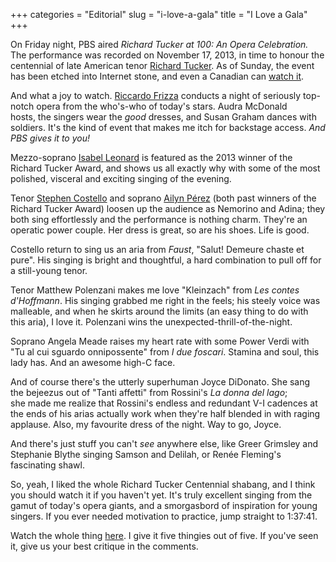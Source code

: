 +++
categories = "Editorial"
slug = "i-love-a-gala"
title = "I Love a Gala"
+++

On Friday night, PBS aired _Richard Tucker at 100: An Opera Celebration._ The performance was recorded on November 17, 2013, in time to honour the centennial of late American tenor [Richard Tucker](http://en.wikipedia.org/wiki/Richard_Tucker). As of Sunday, the event has been etched into Internet stone, and even a Canadian can [watch it](http://video.pbs.org/video/2365143463/).

And what a joy to watch. [Riccardo Frizza](http://www.riccardofrizza.com/) conducts a night of seriously top-notch opera from the who's-who of today's stars. Audra McDonald hosts, the singers wear the _good_ dresses, and Susan Graham dances with soldiers. It's the kind of event that makes me itch for backstage access. _And PBS gives it to you!_

Mezzo-soprano [Isabel Leonard](http://isabelleonard.com/) is featured as the 2013 winner of the Richard Tucker Award, and shows us all exactly why with some of the most polished, visceral and exciting singing of the evening.

Tenor [Stephen Costello](http://stephencostellotenor.com/) and soprano [Ailyn Pérez](http://ailynperez.com/) (both past winners of the Richard Tucker Award) loosen up the audience as Nemorino and Adina; they both sing effortlessly and the performance is nothing charm. They're an operatic power couple. Her dress is great, so are his shoes. Life is good.

Costello return to sing us an aria from _Faust_, "Salut! Demeure chaste et pure". His singing is bright and thoughtful, a hard combination to pull off for a still-young tenor.

Tenor Matthew Polenzani makes me love "Kleinzach" from _Les contes d'Hoffmann_. His singing grabbed me right in the feels; his steely voice was malleable, and when he skirts around the limits (an easy thing to do with this aria), I love it. Polenzani wins the unexpected-thrill-of-the-night.

Soprano Angela Meade raises my heart rate with some Power Verdi with "Tu al cui sguardo onnipossente" from _I due foscari_. Stamina and soul, this lady has. And an awesome high-C face.

And of course there's the utterly superhuman Joyce DiDonato. She sang the bejeezus out of "Tanti affetti" from Rossini's _La donna del lago_; she made me realize that Rossini's endless and redundant V-I cadences at the ends of his arias actually work when they're half blended in with raging applause. Also, my favourite dress of the night. Way to go, Joyce.

And there's just stuff you can't _see_ anywhere else, like Greer Grimsley and Stephanie Blythe singing Samson and Delilah, or Renée Fleming's fascinating shawl.

So, yeah, I liked the whole Richard Tucker Centennial shabang, and I think you should watch it if you haven't yet. It's truly excellent singing from the gamut of today's opera giants, and a smorgasbord of inspiration for young singers. If you ever needed motivation to practice, jump straight to 1:37:41.

Watch the whole thing [here](http://video.pbs.org/video/2365143463/). I give it five thingies out of five. If you've seen it, give us your best critique in the comments.
